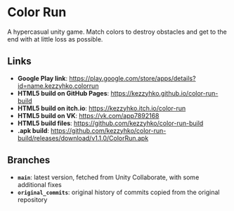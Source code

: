 # Color Run
A hypercasual unity game. Match colors to destroy obstacles and get to the end with at little loss as possible.


## Links

* **Google Play link**: https://play.google.com/store/apps/details?id=name.kezzyhko.colorrun
* **HTML5 build on GitHub Pages**: https://kezzyhko.github.io/color-run-build
* **HTML5 build on itch.io**: https://kezzyhko.itch.io/color-run
* **HTML5 build on VK**: https://vk.com/app7892168
* **HTML5 build files**: https://github.com/kezzyhko/color-run-build
* **.apk build**: https://github.com/kezzyhko/color-run-build/releases/download/v1.1.0/ColorRun.apk


## Branches

* **`main`**: latest version, fetched from Unity Collaborate, with some additional fixes
* **`original_commits`**: original history of commits copied from the original repository

